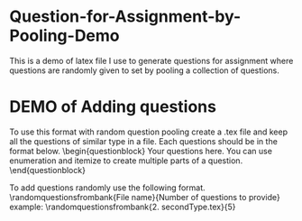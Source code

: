 # Question-for-Assignment-by-Pooling-Demo
This is a demo of latex file I use to generate questions for assignment where questions are randomly given to set by pooling a collection of questions.

# DEMO of  Adding questions
To use this format with random question pooling create a .tex file and keep all the questions of similar type in a file. 
Each questions should be in the format below.
\begin{questionblock} 
Your questions here. 
You can use enumeration and itemize to create multiple parts of a question.
\end{questionblock}

To add questions randomly use the following format.
\randomquestionsfrombank{File name}{Number of questions to provide}
example:
\randomquestionsfrombank{2. secondType.tex}{5}